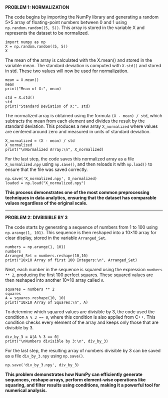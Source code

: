 **PROBLEM 1: NORMALIZATION**

The code begins by importing the NumPy library and generating a random 5×5 array of floating-point numbers between 0 and 1 using ```np.random.random((5, 5))```. This array is stored in the variable X and represents the dataset to be normalized. 
```
import numpy as np
X = np.random.random((5, 5))  
X
```

The mean of the array is calculated with the X.mean() and stored in the variable mean. The standard deviation is computed with ```X.std()``` and stored in std. These two values will now be used for normalization.
```
mean = X.mean()
mean
print("Mean of X:", mean)

std = X.std()
std
print("Standard Deviation of X:", std)
```

The normalized array is obtained using the formula ```(X - mean) / std```, which subtracts the mean from each element and divides the result by the standard deviation. This produces a new array ```X_normalized``` where values are centered around zero and measured in units of standard deviation. 
```
X_normalized = (X - mean) / std
X_normalized
print("\nNormalized Array:\n", X_normalized)
```

For the last step, the code saves this normalized array as a  file ```X_normalized.npy``` using ```np.save()```, and then reloads it with ```np.load()``` to ensure that the file was saved correctly.
```
np.save('X_normalized.npy', X_normalized)
loaded = np.load("X_normalized.npy")
```

**This process demonstrates one of the most common preprocessing techniques in data analytics, ensuring that the dataset has comparable values regardless of the original scale.**

________________________________________________________________________________________________________________________
**PROBLEM 2: DIVBISIBLE BY 3**

The code starts by generating a sequence of numbers from 1 to 100 using ```np.arange(1, 101)```. This sequence is then reshaped into a 10×10 array for clear display, stored in the variable ```Arranged_Set```.

```
numbers = np.arange(1, 101)
numbers
Arranged_Set = numbers.reshape(10,10)
print("10x10 Array of first 100 Integers:\n", Arranged_Set)
```

Next, each number in the sequence is squared using the expression ```numbers ** 2```, producing the first 100 perfect squares. These squared values are then reshaped into another 10×10 array called ```A```.

```
squares = numbers ** 2
squares
A = squares.reshape(10, 10)
print("10x10 Array of Squares:\n", A)
```

To determine which squared values are divisible by 3, the code used the condition ```A % 3 == 0```, where this condition is also applied from C++. This condition checks every element of the array and keeps only those that are divisible by 3. 

```
div_by_3 = A[A % 3 == 0]
print("\nNumbers divisible by 3:\n", div_by_3)
```
For the last step, the resulting array of numbers divisible by 3 can be saved as a file ```div_by_3.npy``` using ```np.save()```.

```
np.save('div_by_3.npy', div_by_3)
```

**This problem demonstrates how NumPy can efficiently generate sequences, reshape arrays, perform element-wise operations like squaring, and filter results using conditions, making it a powerful tool for numerical analysis.**
